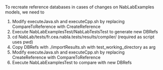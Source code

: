 To recreate reference databases in cases of changes on NabLabExamples models, we need to

1. Modify executeJava.sh and executeCpp.sh by replacing CompareToReference with CreateReference
2. Execute NabLabExamplesTest/NabLabTestsTest to generate new DBRefs
3. cd NabLab/tests/fr.cea.nabla.tests/results/compiler/ (required as script uses pwd)
4. Copy DBRefs with ./importResults.sh with test_working_directory as arg
5. Modify executeJava.sh and executeCpp.sh by replacing CreateReference with CompareToReference
6. Execute NabLabExamplesTest to compare with new DBRefs
